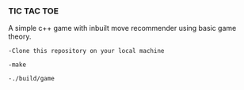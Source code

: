 ### TIC TAC TOE

A simple c++ game with inbuilt move recommender using basic game theory.

```
-Clone this repository on your local machine

-make

-./build/game

```
